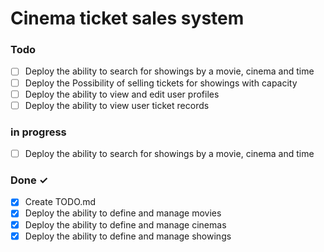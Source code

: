 # Cinema ticket sales system

### Todo

- [ ] Deploy the ability to search for showings by a movie, cinema and time
- [ ] Deploy the Possibility of selling tickets for showings with capacity
- [ ] Deploy the ability to view and edit user profiles
- [ ] Deploy the ability to view user ticket records

### in progress

- [ ] Deploy the ability to search for showings by a movie, cinema and time

### Done ✓

- [x] Create TODO.md 
- [x] Deploy the ability to define and manage movies
- [x] Deploy the ability to define and manage cinemas
- [x] Deploy the ability to define and manage showings